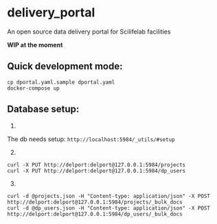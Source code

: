 # delivery_portal
An open source data delivery portal for Scilifelab facilities

**WIP at the moment**


## Quick development mode:
```
cp dportal.yaml.sample dportal.yaml
docker-compose up
```

## Database setup:
1. 
The db needs setup: `http://localhost:5984/_utils/#setup`

2.
```
curl -X PUT http://delport:delport@127.0.0.1:5984/projects
curl -X PUT http://delport:delport@127.0.0.1:5984/dp_users
```
3.
```
curl -d @projects.json -H "Content-type: application/json" -X POST http://delport:delport@127.0.0.1:5984/projects/_bulk_docs
curl -d @dp_users.json -H "Content-type: application/json" -X POST http://delport:delport@127.0.0.1:5984/dp_users/_bulk_docs
```

